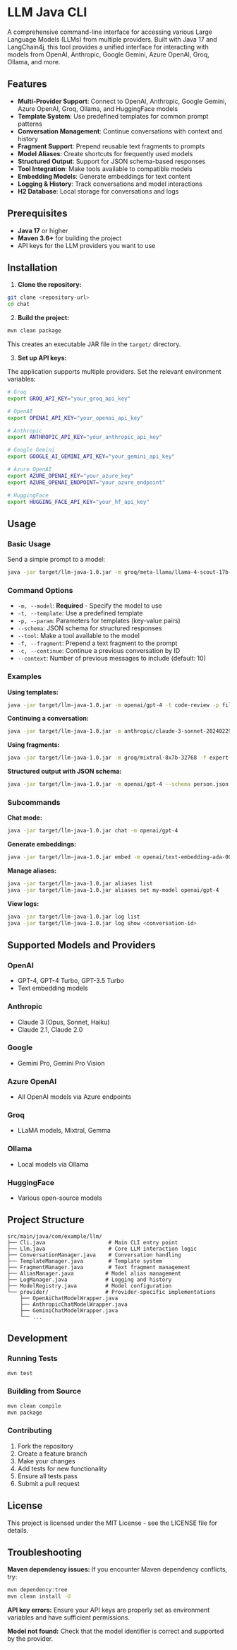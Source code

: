 
# LLM Java CLI

A comprehensive command-line interface for accessing various Large Language Models (LLMs) from multiple providers. Built with Java 17 and LangChain4j, this tool provides a unified interface for interacting with models from OpenAI, Anthropic, Google Gemini, Azure OpenAI, Groq, Ollama, and more.

## Features

- **Multi-Provider Support**: Connect to OpenAI, Anthropic, Google Gemini, Azure OpenAI, Groq, Ollama, and HuggingFace models
- **Template System**: Use predefined templates for common prompt patterns
- **Conversation Management**: Continue conversations with context and history
- **Fragment Support**: Prepend reusable text fragments to prompts
- **Model Aliases**: Create shortcuts for frequently used models
- **Structured Output**: Support for JSON schema-based responses
- **Tool Integration**: Make tools available to compatible models
- **Embedding Models**: Generate embeddings for text content
- **Logging & History**: Track conversations and model interactions
- **H2 Database**: Local storage for conversations and logs

## Prerequisites

- **Java 17** or higher
- **Maven 3.6+** for building the project
- API keys for the LLM providers you want to use

## Installation

1. **Clone the repository:**
```bash
git clone <repository-url>
cd chat
```

2. **Build the project:**
```bash
mvn clean package
```

This creates an executable JAR file in the `target/` directory.

3. **Set up API keys:**

The application supports multiple providers. Set the relevant environment variables:

```bash
# Groq
export GROQ_API_KEY="your_groq_api_key"

# OpenAI
export OPENAI_API_KEY="your_openai_api_key"

# Anthropic
export ANTHROPIC_API_KEY="your_anthropic_api_key"

# Google Gemini
export GOOGLE_AI_GEMINI_API_KEY="your_gemini_api_key"

# Azure OpenAI
export AZURE_OPENAI_KEY="your_azure_key"
export AZURE_OPENAI_ENDPOINT="your_azure_endpoint"

# HuggingFace
export HUGGING_FACE_API_KEY="your_hf_api_key"
```

## Usage

### Basic Usage

Send a simple prompt to a model:
```bash
java -jar target/llm-java-1.0.jar -m groq/meta-llama/llama-4-scout-17b-16e-instruct "What is the capital of France?"
```

### Command Options

- `-m, --model`: **Required** - Specify the model to use
- `-t, --template`: Use a predefined template
- `-p, --param`: Parameters for templates (key-value pairs)
- `--schema`: JSON schema for structured responses
- `--tool`: Make a tool available to the model
- `-f, --fragment`: Prepend a text fragment to the prompt
- `-c, --continue`: Continue a previous conversation by ID
- `--context`: Number of previous messages to include (default: 10)

### Examples

**Using templates:**
```bash
java -jar target/llm-java-1.0.jar -m openai/gpt-4 -t code-review -p file "MyClass.java" -p language "Java"
```

**Continuing a conversation:**
```bash
java -jar target/llm-java-1.0.jar -m anthropic/claude-3-sonnet-20240229 -c conv_123 "Can you elaborate on that?"
```

**Using fragments:**
```bash
java -jar target/llm-java-1.0.jar -m groq/mixtral-8x7b-32768 -f expert-prompt "Explain quantum computing"
```

**Structured output with JSON schema:**
```bash
java -jar target/llm-java-1.0.jar -m openai/gpt-4 --schema person.json "Extract person info from this text"
```

### Subcommands

**Chat mode:**
```bash
java -jar target/llm-java-1.0.jar chat -m openai/gpt-4
```

**Generate embeddings:**
```bash
java -jar target/llm-java-1.0.jar embed -m openai/text-embedding-ada-002 "Text to embed"
```

**Manage aliases:**
```bash
java -jar target/llm-java-1.0.jar aliases list
java -jar target/llm-java-1.0.jar aliases set my-model openai/gpt-4
```

**View logs:**
```bash
java -jar target/llm-java-1.0.jar log list
java -jar target/llm-java-1.0.jar log show <conversation-id>
```

## Supported Models and Providers

### OpenAI
- GPT-4, GPT-4 Turbo, GPT-3.5 Turbo
- Text embedding models

### Anthropic
- Claude 3 (Opus, Sonnet, Haiku)
- Claude 2.1, Claude 2.0

### Google
- Gemini Pro, Gemini Pro Vision

### Azure OpenAI
- All OpenAI models via Azure endpoints

### Groq
- LLaMA models, Mixtral, Gemma

### Ollama
- Local models via Ollama

### HuggingFace
- Various open-source models

## Project Structure

```
src/main/java/com/example/llm/
├── Cli.java                    # Main CLI entry point
├── Llm.java                    # Core LLM interaction logic
├── ConversationManager.java    # Conversation handling
├── TemplateManager.java        # Template system
├── FragmentManager.java        # Text fragment management
├── AliasManager.java          # Model alias management
├── LogManager.java            # Logging and history
├── ModelRegistry.java         # Model configuration
└── provider/                  # Provider-specific implementations
    ├── OpenAiChatModelWrapper.java
    ├── AnthropicChatModelWrapper.java
    ├── GeminiChatModelWrapper.java
    └── ...
```

## Development

### Running Tests
```bash
mvn test
```

### Building from Source
```bash
mvn clean compile
mvn package
```

### Contributing
1. Fork the repository
2. Create a feature branch
3. Make your changes
4. Add tests for new functionality
5. Ensure all tests pass
6. Submit a pull request

## License

This project is licensed under the MIT License - see the LICENSE file for details.

## Troubleshooting

**Maven dependency issues:** If you encounter Maven dependency conflicts, try:
```bash
mvn dependency:tree
mvn clean install -U
```

**API key errors:** Ensure your API keys are properly set as environment variables and have sufficient permissions.

**Model not found:** Check that the model identifier is correct and supported by the provider.
